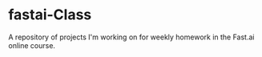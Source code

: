 # fastai-Class

A repository of projects I'm working on for weekly homework in the Fast.ai online course. 
